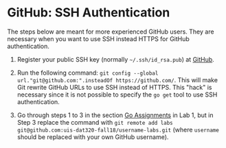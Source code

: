 # GitHub: SSH Authentication

The steps below are meant for more experienced GitHub users. They are necessary
when you want to use SSH instead HTTPS for GitHub authentication.

1. Register your public SSH key (normally `~/.ssh/id_rsa.pub`) at
   [GitHub](https://github.com/settings/ssh).

2. Run the following command: `git config --global
   url."git@github.com:".insteadOf https://github.com/`. This will make Git
   rewrite GitHub URLs to use SSH instead of HTTPS. This "hack" is necessary
   since it is not possible to specify the `go get` tool to use SSH
   authentication.

3. Go through steps 1 to 3 in the section [Go
   Assignments](https://github.com/uis-dat320-fall18/assignments/blob/master/lab1/README.md#go-assignments)
   in Lab 1, but in Step 3 replace the command with `git remote add labs
   git@github.com:uis-dat320-fall18/username-labs.git` (where `username` should be
   replaced with your own GitHub username).
